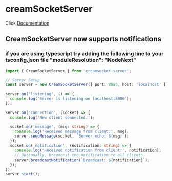 # creamSocketServer
Click [Documentation](https://github.com/eliassn/creamSocket-server/wiki/CreamSocketServer)
## CreamSocketServer now supports notifications
### if you are using typescript try adding the following line to your tsconfig.json file "moduleResolution": "NodeNext"

```typescript
import { CreamSocketServer } from 'creamsocket-server';

// Server Setup
const server = new CreamSocketServer({ port: 8080, host: 'localhost' });

server.on('listening', () => {
  console.log('Server is listening on localhost:8080');
});

server.on('connection', (socket) => {
  console.log('New client connected.');

  socket.on('message', (msg: string) => {
    console.log('Received message from client:', msg);
    server.sendMessage(socket, `Server echo: ${msg}`);
  });
  socket.on('notification', (notification: string) => {
    console.log('Received notification from client:', notification);
    // Optionally, broadcast the notification to all clients
    server.broadcastNotification(`Broadcast: ${notification}`);
  });
});
server.start();
```

